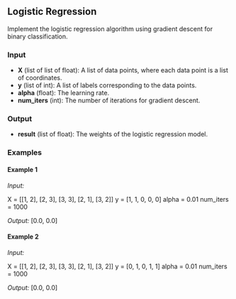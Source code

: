 ## Logistic Regression

Implement the logistic regression algorithm using gradient descent for binary classification.

### Input

- **X** (list of list of float): A list of data points, where each data point is a list of coordinates.
- **y** (list of int): A list of labels corresponding to the data points.
- **alpha** (float): The learning rate.
- **num_iters** (int): The number of iterations for gradient descent.

### Output

- **result** (list of float): The weights of the logistic regression model.

### Examples

#### Example 1

*Input:*

X = [[1, 2], [2, 3], [3, 3], [2, 1], [3, 2]]
y = [1, 1, 0, 0, 0]
alpha = 0.01
num_iters = 1000

*Output:*
[0.0, 0.0]


#### Example 2

*Input:*

X = [[1, 2], [2, 3], [3, 3], [2, 1], [3, 2]]
y = [0, 1, 0, 1, 1]
alpha = 0.01
num_iters = 1000

*Output:*
[0.0, 0.0]


